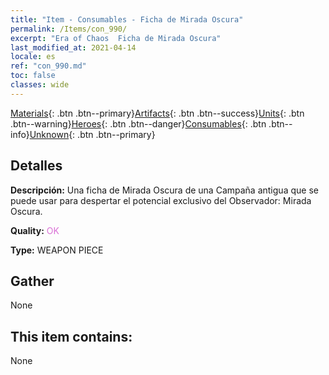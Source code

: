 ```yaml
---
title: "Item - Consumables - Ficha de Mirada Oscura"
permalink: /Items/con_990/
excerpt: "Era of Chaos  Ficha de Mirada Oscura"
last_modified_at: 2021-04-14
locale: es
ref: "con_990.md"
toc: false
classes: wide
---
```

 [Materials](/es/Items/){: .btn .btn--primary}[Artifacts](/es/Items/Artifacts/){: .btn .btn--success}[Units](/es/Items/Units/){: .btn .btn--warning}[Heroes](/es/Items/Heroes/){: .btn .btn--danger}[Consumables](/es/Items/Consumables/){: .btn .btn--info}[Unknown](/es/Items/Unknown/){: .btn .btn--primary}

## Detalles
 **Descripción:** Una ficha de Mirada Oscura de una Campaña antigua que se puede usar para despertar el potencial exclusivo del Observador: Mirada Oscura.

 **Quality:** <span style="color: #DA70D6">OK</span>

 **Type:** WEAPON PIECE

## Gather

  None

## This item contains:

  None


